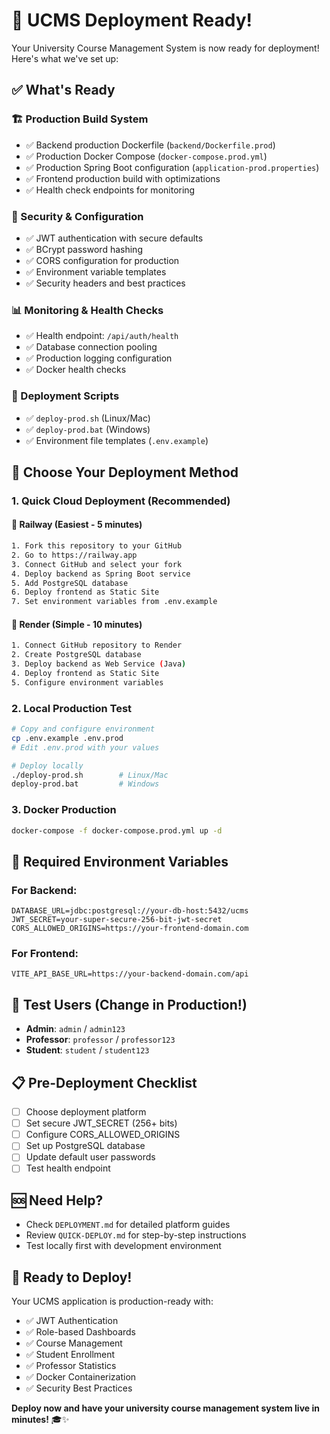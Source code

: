 # 🎉 UCMS Deployment Ready!

Your University Course Management System is now ready for deployment! Here's what we've set up:

## ✅ What's Ready

### 🏗️ Production Build System
- ✅ Backend production Dockerfile (`backend/Dockerfile.prod`)
- ✅ Production Docker Compose (`docker-compose.prod.yml`)
- ✅ Production Spring Boot configuration (`application-prod.properties`)
- ✅ Frontend production build with optimizations
- ✅ Health check endpoints for monitoring

### 🔐 Security & Configuration
- ✅ JWT authentication with secure defaults
- ✅ BCrypt password hashing
- ✅ CORS configuration for production
- ✅ Environment variable templates
- ✅ Security headers and best practices

### 📊 Monitoring & Health Checks
- ✅ Health endpoint: `/api/auth/health`
- ✅ Database connection pooling
- ✅ Production logging configuration
- ✅ Docker health checks

### 🚀 Deployment Scripts
- ✅ `deploy-prod.sh` (Linux/Mac)
- ✅ `deploy-prod.bat` (Windows)
- ✅ Environment file templates (`.env.example`)

## 🎯 Choose Your Deployment Method

### 1. **Quick Cloud Deployment (Recommended)**

#### 🚅 Railway (Easiest - 5 minutes)
```bash
1. Fork this repository to your GitHub
2. Go to https://railway.app
3. Connect GitHub and select your fork
4. Deploy backend as Spring Boot service
5. Add PostgreSQL database
6. Deploy frontend as Static Site
7. Set environment variables from .env.example
```

#### 🎨 Render (Simple - 10 minutes)
```bash
1. Connect GitHub repository to Render
2. Create PostgreSQL database
3. Deploy backend as Web Service (Java)
4. Deploy frontend as Static Site
5. Configure environment variables
```

### 2. **Local Production Test**
```bash
# Copy and configure environment
cp .env.example .env.prod
# Edit .env.prod with your values

# Deploy locally
./deploy-prod.sh        # Linux/Mac
deploy-prod.bat         # Windows
```

### 3. **Docker Production**
```bash
docker-compose -f docker-compose.prod.yml up -d
```

## 🔧 Required Environment Variables

### For Backend:
```env
DATABASE_URL=jdbc:postgresql://your-db-host:5432/ucms
JWT_SECRET=your-super-secure-256-bit-jwt-secret
CORS_ALLOWED_ORIGINS=https://your-frontend-domain.com
```

### For Frontend:
```env
VITE_API_BASE_URL=https://your-backend-domain.com/api
```

## 🎉 Test Users (Change in Production!)
- **Admin**: `admin` / `admin123`
- **Professor**: `professor` / `professor123`  
- **Student**: `student` / `student123`

## 📋 Pre-Deployment Checklist
- [ ] Choose deployment platform
- [ ] Set secure JWT_SECRET (256+ bits)
- [ ] Configure CORS_ALLOWED_ORIGINS
- [ ] Set up PostgreSQL database
- [ ] Update default user passwords
- [ ] Test health endpoint

## 🆘 Need Help?
- Check `DEPLOYMENT.md` for detailed platform guides
- Review `QUICK-DEPLOY.md` for step-by-step instructions
- Test locally first with development environment

## 🚀 Ready to Deploy!

Your UCMS application is production-ready with:
- ✅ JWT Authentication
- ✅ Role-based Dashboards  
- ✅ Course Management
- ✅ Student Enrollment
- ✅ Professor Statistics
- ✅ Docker Containerization
- ✅ Security Best Practices

**Deploy now and have your university course management system live in minutes!** 🎓✨
